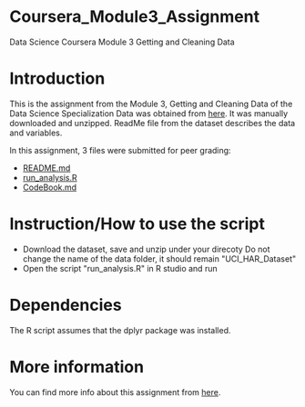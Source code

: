 # Coursera_Module3_Assignment
Data Science Coursera Module 3 Getting and Cleaning Data 

# Introduction
This is the assignment from the Module 3, Getting and Cleaning Data of the Data Science Specialization
Data was obtained from [here](https://d396qusza40orc.cloudfront.net/getdata%2Fprojectfiles%2FUCI%20HAR%20Dataset.zip).
It was manually downloaded and unzipped. ReadMe file from the dataset describes the data and variables.

In this assignment, 3 files were submitted for peer grading:

- [README.md](https://github.com/xingruoyu/Coursera_Module3_Assignment/blob/master/README.md)
- [run_analysis.R](https://github.com/xingruoyu/Coursera_Module3_Assignment/blob/master/run_analysis.R)
- [CodeBook.md](https://github.com/xingruoyu/Coursera_Module3_Assignment/blob/master/CodeBook.md)

# Instruction/How to use the script
- Download the dataset, save and unzip under your direcoty
  Do not change the name of the data folder, it should remain "UCI_HAR_Dataset"
- Open the script "run_analysis.R" in R studio and run

# Dependencies
The R script assumes that the dplyr package was installed.

# More information
You can find more info about this assignment from [here](https://www.coursera.org/learn/data-cleaning/peer/FIZtT/getting-and-cleaning-data-course-project).
